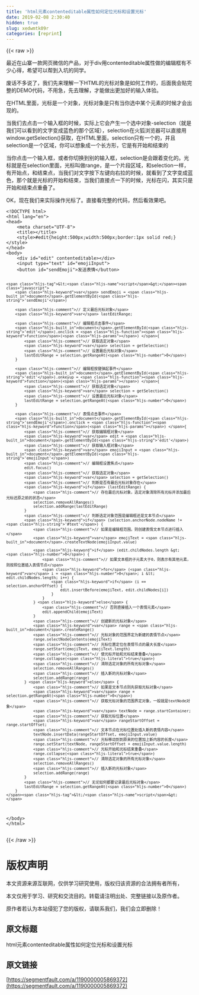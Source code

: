 ```yaml
---
title: 'html元素contenteditable属性如何定位光标和设置光标' 
date: 2019-02-08 2:30:40
hidden: true
slug: xedwmtk09r
categories: [reprint]
---
```


{{< raw >}}

                    
<p>最近在山寨一款网页微信的产品，对于div用contenteditable属性做的编辑框有不少心得，希望可以帮到入坑的同学。</p>
<p>废话不多说了，我们先来理解一下HTML的光标对象是如何工作的，后面我会贴完整的DEMO代码，不用急，先去理解，才能做出更加好的输入体验。</p>
<p>在HTML里面，光标是一个对象，光标对象是只有当你选中某个元素的时候才会出现的。</p>
<p>当我们去点击一个输入框的时候，实际上它会产生一个选中对象-selection（就是我们可以看到的文字变成蓝色的那个区域），selection在火狐浏览器可以直接用 window.getSelection()获取，在HTML里面，selection只有一个的，并且selection是一个区域，你可以想象成一个长方形，它是有开始和结束的</p>
<p>当你点击一个输入框，或者你切换到别的输入框，selection是会跟着变化的。光标就是在selection里面，光标叫做range，是一个片段区域，和selection一样，有开始点，和结束点，当我们对文字按下左键向右拉的时候，就看到了文字变成蓝色，那个就是光标的开始和结束，当我们直接点一下的时候，光标在闪，其实只是开始和结束点重叠了。</p>
<p>OK，现在我们来实际操作光标了。直接看完整的代码，然后看效果吧。</p>
<div class="widget-codetool" style="display:none;">
      <div class="widget-codetool--inner">
      <span class="selectCode code-tool" data-toggle="tooltip" data-placement="top" title="" data-original-title="全选"></span>
      <span type="button" class="copyCode code-tool" data-toggle="tooltip" data-placement="top" data-clipboard-text="<!DOCTYPE html>
<html lang=&quot;en&quot;>
<head>
    <meta charset=&quot;UTF-8&quot;>
    <title></title>
    <style>#edit{height:500px;width:500px;border:1px solid red;}</style>
</head>
<body>
    <div id=&quot;edit&quot; contenteditable></div>
    <input type=&quot;text&quot; id=&quot;emojiInput&quot;>
    <button id=&quot;sendEmoji&quot;>发送表情</button>

    <script>
        var sendEmoji = document.getElementById('sendEmoji')

        // 定义最后光标对象
        var lastEditRange;

        // 编辑框点击事件
        document.getElementById('edit').onclick = function() {
            // 获取选定对象
            var selection = getSelection()
            // 设置最后光标对象
            lastEditRange = selection.getRangeAt(0)
        }

        // 编辑框按键弹起事件
        document.getElementById('edit').onkeyup = function() {
            // 获取选定对象
            var selection = getSelection()
            // 设置最后光标对象
            lastEditRange = selection.getRangeAt(0)
        }

        // 表情点击事件
        document.getElementById('sendEmoji').onclick = function() {
            // 获取编辑框对象
            var edit = document.getElementById('edit')
            // 获取输入框对象
            var emojiInput = document.getElementById('emojiInput')
            // 编辑框设置焦点
            edit.focus()
            // 获取选定对象
            var selection = getSelection()
            // 判断是否有最后光标对象存在
            if (lastEditRange) {
                // 存在最后光标对象，选定对象清除所有光标并添加最后光标还原之前的状态
                selection.removeAllRanges()
                selection.addRange(lastEditRange)
            }
            // 判断选定对象范围是编辑框还是文本节点
            if (selection.anchorNode.nodeName != '#text') {
                // 如果是编辑框范围。则创建表情文本节点进行插入
                var emojiText = document.createTextNode(emojiInput.value)
                
                if (edit.childNodes.length > 0) {
                    // 如果文本框的子元素大于0，则表示有其他元素，则按照位置插入表情节点
                    for (var i = 0; i < edit.childNodes.length; i++) {
                        if (i == selection.anchorOffset) {
                            edit.insertBefore(emojiText, edit.childNodes[i])
                        }
                    }
                } else {
                    // 否则直接插入一个表情元素
                    edit.appendChild(emojiText)
                }
                // 创建新的光标对象
                var range = document.createRange()
                // 光标对象的范围界定为新建的表情节点
                range.selectNodeContents(emojiText)
                // 光标位置定位在表情节点的最大长度
                range.setStart(emojiText, emojiText.length)
                // 使光标开始和光标结束重叠
                range.collapse(true)
                // 清除选定对象的所有光标对象
                selection.removeAllRanges()
                // 插入新的光标对象
                selection.addRange(range)
            } else {
                // 如果是文本节点则先获取光标对象
                var range = selection.getRangeAt(0)
                // 获取光标对象的范围界定对象，一般就是textNode对象
                var textNode = range.startContainer;
                // 获取光标位置
                var rangeStartOffset = range.startOffset;
                // 文本节点在光标位置处插入新的表情内容
                textNode.insertData(rangeStartOffset, emojiInput.value)
                // 光标移动到到原来的位置加上新内容的长度
                range.setStart(textNode, rangeStartOffset + emojiInput.value.length)
                // 光标开始和光标结束重叠
                range.collapse(true)
                // 清除选定对象的所有光标对象
                selection.removeAllRanges()
                // 插入新的光标对象
                selection.addRange(range)
            }
            // 无论如何都要记录最后光标对象
            lastEditRange = selection.getRangeAt(0)
        }
    </script>
</body>
</html>" title="" data-original-title="复制"></span>
      <span type="button" class="saveToNote code-tool" data-toggle="tooltip" data-placement="top" title="" data-original-title="放进笔记"></span>
      </div>
      </div><pre class="hljs xml"><code><span class="hljs-meta">&lt;!DOCTYPE html&gt;</span>
<span class="hljs-tag">&lt;<span class="hljs-name">html</span> <span class="hljs-attr">lang</span>=<span class="hljs-string">"en"</span>&gt;</span>
<span class="hljs-tag">&lt;<span class="hljs-name">head</span>&gt;</span>
    <span class="hljs-tag">&lt;<span class="hljs-name">meta</span> <span class="hljs-attr">charset</span>=<span class="hljs-string">"UTF-8"</span>&gt;</span>
    <span class="hljs-tag">&lt;<span class="hljs-name">title</span>&gt;</span><span class="hljs-tag">&lt;/<span class="hljs-name">title</span>&gt;</span>
    <span class="hljs-tag">&lt;<span class="hljs-name">style</span>&gt;</span><span class="css"><span class="hljs-selector-id">#edit</span>{<span class="hljs-attribute">height</span>:<span class="hljs-number">500px</span>;<span class="hljs-attribute">width</span>:<span class="hljs-number">500px</span>;<span class="hljs-attribute">border</span>:<span class="hljs-number">1px</span> solid red;}</span><span class="hljs-tag">&lt;/<span class="hljs-name">style</span>&gt;</span>
<span class="hljs-tag">&lt;/<span class="hljs-name">head</span>&gt;</span>
<span class="hljs-tag">&lt;<span class="hljs-name">body</span>&gt;</span>
    <span class="hljs-tag">&lt;<span class="hljs-name">div</span> <span class="hljs-attr">id</span>=<span class="hljs-string">"edit"</span> <span class="hljs-attr">contenteditable</span>&gt;</span><span class="hljs-tag">&lt;/<span class="hljs-name">div</span>&gt;</span>
    <span class="hljs-tag">&lt;<span class="hljs-name">input</span> <span class="hljs-attr">type</span>=<span class="hljs-string">"text"</span> <span class="hljs-attr">id</span>=<span class="hljs-string">"emojiInput"</span>&gt;</span>
    <span class="hljs-tag">&lt;<span class="hljs-name">button</span> <span class="hljs-attr">id</span>=<span class="hljs-string">"sendEmoji"</span>&gt;</span>发送表情<span class="hljs-tag">&lt;/<span class="hljs-name">button</span>&gt;</span>

    <span class="hljs-tag">&lt;<span class="hljs-name">script</span>&gt;</span><span class="javascript">
        <span class="hljs-keyword">var</span> sendEmoji = <span class="hljs-built_in">document</span>.getElementById(<span class="hljs-string">'sendEmoji'</span>)

        <span class="hljs-comment">// 定义最后光标对象</span>
        <span class="hljs-keyword">var</span> lastEditRange;

        <span class="hljs-comment">// 编辑框点击事件</span>
        <span class="hljs-built_in">document</span>.getElementById(<span class="hljs-string">'edit'</span>).onclick = <span class="hljs-function"><span class="hljs-keyword">function</span>(<span class="hljs-params"></span>) </span>{
            <span class="hljs-comment">// 获取选定对象</span>
            <span class="hljs-keyword">var</span> selection = getSelection()
            <span class="hljs-comment">// 设置最后光标对象</span>
            lastEditRange = selection.getRangeAt(<span class="hljs-number">0</span>)
        }

        <span class="hljs-comment">// 编辑框按键弹起事件</span>
        <span class="hljs-built_in">document</span>.getElementById(<span class="hljs-string">'edit'</span>).onkeyup = <span class="hljs-function"><span class="hljs-keyword">function</span>(<span class="hljs-params"></span>) </span>{
            <span class="hljs-comment">// 获取选定对象</span>
            <span class="hljs-keyword">var</span> selection = getSelection()
            <span class="hljs-comment">// 设置最后光标对象</span>
            lastEditRange = selection.getRangeAt(<span class="hljs-number">0</span>)
        }

        <span class="hljs-comment">// 表情点击事件</span>
        <span class="hljs-built_in">document</span>.getElementById(<span class="hljs-string">'sendEmoji'</span>).onclick = <span class="hljs-function"><span class="hljs-keyword">function</span>(<span class="hljs-params"></span>) </span>{
            <span class="hljs-comment">// 获取编辑框对象</span>
            <span class="hljs-keyword">var</span> edit = <span class="hljs-built_in">document</span>.getElementById(<span class="hljs-string">'edit'</span>)
            <span class="hljs-comment">// 获取输入框对象</span>
            <span class="hljs-keyword">var</span> emojiInput = <span class="hljs-built_in">document</span>.getElementById(<span class="hljs-string">'emojiInput'</span>)
            <span class="hljs-comment">// 编辑框设置焦点</span>
            edit.focus()
            <span class="hljs-comment">// 获取选定对象</span>
            <span class="hljs-keyword">var</span> selection = getSelection()
            <span class="hljs-comment">// 判断是否有最后光标对象存在</span>
            <span class="hljs-keyword">if</span> (lastEditRange) {
                <span class="hljs-comment">// 存在最后光标对象，选定对象清除所有光标并添加最后光标还原之前的状态</span>
                selection.removeAllRanges()
                selection.addRange(lastEditRange)
            }
            <span class="hljs-comment">// 判断选定对象范围是编辑框还是文本节点</span>
            <span class="hljs-keyword">if</span> (selection.anchorNode.nodeName != <span class="hljs-string">'#text'</span>) {
                <span class="hljs-comment">// 如果是编辑框范围。则创建表情文本节点进行插入</span>
                <span class="hljs-keyword">var</span> emojiText = <span class="hljs-built_in">document</span>.createTextNode(emojiInput.value)
                
                <span class="hljs-keyword">if</span> (edit.childNodes.length &gt; <span class="hljs-number">0</span>) {
                    <span class="hljs-comment">// 如果文本框的子元素大于0，则表示有其他元素，则按照位置插入表情节点</span>
                    <span class="hljs-keyword">for</span> (<span class="hljs-keyword">var</span> i = <span class="hljs-number">0</span>; i &lt; edit.childNodes.length; i++) {
                        <span class="hljs-keyword">if</span> (i == selection.anchorOffset) {
                            edit.insertBefore(emojiText, edit.childNodes[i])
                        }
                    }
                } <span class="hljs-keyword">else</span> {
                    <span class="hljs-comment">// 否则直接插入一个表情元素</span>
                    edit.appendChild(emojiText)
                }
                <span class="hljs-comment">// 创建新的光标对象</span>
                <span class="hljs-keyword">var</span> range = <span class="hljs-built_in">document</span>.createRange()
                <span class="hljs-comment">// 光标对象的范围界定为新建的表情节点</span>
                range.selectNodeContents(emojiText)
                <span class="hljs-comment">// 光标位置定位在表情节点的最大长度</span>
                range.setStart(emojiText, emojiText.length)
                <span class="hljs-comment">// 使光标开始和光标结束重叠</span>
                range.collapse(<span class="hljs-literal">true</span>)
                <span class="hljs-comment">// 清除选定对象的所有光标对象</span>
                selection.removeAllRanges()
                <span class="hljs-comment">// 插入新的光标对象</span>
                selection.addRange(range)
            } <span class="hljs-keyword">else</span> {
                <span class="hljs-comment">// 如果是文本节点则先获取光标对象</span>
                <span class="hljs-keyword">var</span> range = selection.getRangeAt(<span class="hljs-number">0</span>)
                <span class="hljs-comment">// 获取光标对象的范围界定对象，一般就是textNode对象</span>
                <span class="hljs-keyword">var</span> textNode = range.startContainer;
                <span class="hljs-comment">// 获取光标位置</span>
                <span class="hljs-keyword">var</span> rangeStartOffset = range.startOffset;
                <span class="hljs-comment">// 文本节点在光标位置处插入新的表情内容</span>
                textNode.insertData(rangeStartOffset, emojiInput.value)
                <span class="hljs-comment">// 光标移动到到原来的位置加上新内容的长度</span>
                range.setStart(textNode, rangeStartOffset + emojiInput.value.length)
                <span class="hljs-comment">// 光标开始和光标结束重叠</span>
                range.collapse(<span class="hljs-literal">true</span>)
                <span class="hljs-comment">// 清除选定对象的所有光标对象</span>
                selection.removeAllRanges()
                <span class="hljs-comment">// 插入新的光标对象</span>
                selection.addRange(range)
            }
            <span class="hljs-comment">// 无论如何都要记录最后光标对象</span>
            lastEditRange = selection.getRangeAt(<span class="hljs-number">0</span>)
        }
    </span><span class="hljs-tag">&lt;/<span class="hljs-name">script</span>&gt;</span>
<span class="hljs-tag">&lt;/<span class="hljs-name">body</span>&gt;</span>
<span class="hljs-tag">&lt;/<span class="hljs-name">html</span>&gt;</span></code></pre>

                
{{< /raw >}}

# 版权声明
本文资源来源互联网，仅供学习研究使用，版权归该资源的合法拥有者所有，

本文仅用于学习、研究和交流目的。转载请注明出处、完整链接以及原作者。

原作者若认为本站侵犯了您的版权，请联系我们，我们会立即删除！

## 原文标题
html元素contenteditable属性如何定位光标和设置光标

## 原文链接
[https://segmentfault.com/a/1190000005869372](https://segmentfault.com/a/1190000005869372)


